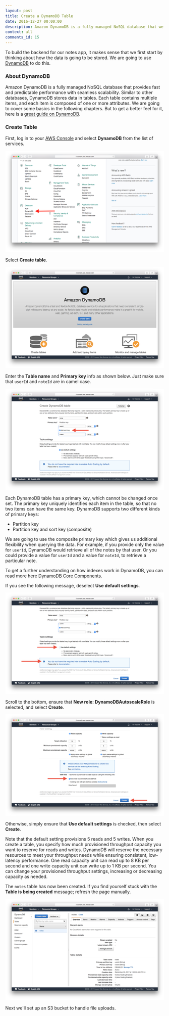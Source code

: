 ```yaml
---
layout: post
title: Create a DynamoDB Table
date: 2016-12-27 00:00:00
description: Amazon DynamoDB is a fully managed NoSQL database that we are going to use to power our serverless API backend. DynamoDB stores data in tables and each table has a primary key that cannot be changed once set. We are also going to provision the throughput capacity by setting reads and writes for our DynamoDB table.
context: all
comments_id: 15
---
```


To build the backend for our notes app, it makes sense that we first start by thinking about how the data is going to be stored. We are going to use [DynamoDB](https://aws.amazon.com/dynamodb/) to do this.

### About DynamoDB

Amazon DynamoDB is a fully managed NoSQL database that provides fast and predictable performance with seamless scalability. Similar to other databases, DynamoDB stores data in tables. Each table contains multiple items, and each item is composed of one or more attributes. We are going to cover some basics in the following chapters. But to get a better feel for it, here is a [great guide on DynamoDB](https://www.dynamodbguide.com).

### Create Table

First, log in to your [AWS Console](https://console.aws.amazon.com) and select **DynamoDB** from the list of services.

![Select DynamoDB Service screenshot](/assets/dynamodb/select-dynamodb-service.png)

Select **Create table**.

![Create DynamoDB Table screenshot](/assets/dynamodb/create-dynamodb-table.png)

Enter the **Table name** and **Primary key** info as shown below. Just make sure that `userId` and `noteId` are in camel case.

![Set Table Primary Key screenshot](/assets/dynamodb/set-table-primary-key.png)

Each DynamoDB table has a primary key, which cannot be changed once set. The primary key uniquely identifies each item in the table, so that no two items can have the same key. DynamoDB supports two different kinds of primary keys:

* Partition key
* Partition key and sort key (composite)

We are going to use the composite primary key which gives us additional flexibility when querying the data. For example, if you provide only the value for `userId`, DynamoDB would retrieve all of the notes by that user. Or you could provide a value for `userId` and a value for `noteId`, to retrieve a particular note.

To get a further understanding on how indexes work in DynamoDB, you can read more here [DynamoDB Core Components][dynamodb-components].

If you see the following message, deselect **Use default settings**.

![Auto Scaling IAM Role Warning screenshot](/assets/dynamodb/auto-scaling-iam-role-warning.png)

Scroll to the bottom, ensure that **New role: DynamoDBAutoscaleRole** is selected, and select **Create**.

![Set Table Provisioned Capacity screenshot](/assets/dynamodb/set-table-provisioned-capacity.png)

Otherwise, simply ensure that **Use default settings** is checked, then select **Create**.

Note that the default setting provisions 5 reads and 5 writes. When you create a table, you specify how much provisioned throughput capacity you want to reserve for reads and writes. DynamoDB will reserve the necessary resources to meet your throughput needs while ensuring consistent, low-latency performance. One read capacity unit can read up to 8 KB per second and one write capacity unit can write up to 1 KB per second. You can change your provisioned throughput settings, increasing or decreasing capacity as needed.

The `notes` table has now been created. If you find yourself stuck with the **Table is being created** message; refresh the page manually.

![Select DynamoDB Service screenshot](/assets/dynamodb/dynamodb-table-created.png)

Next we'll set up an S3 bucket to handle file uploads.

[dynamodb-components]: http://docs.aws.amazon.com/amazondynamodb/latest/developerguide/HowItWorks.CoreComponents.html
